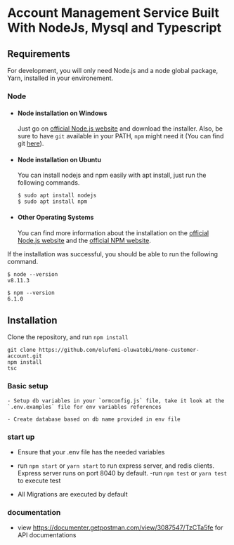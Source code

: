 # Account Management Service Built With NodeJs, Mysql and Typescript

## Requirements

For development, you will only need Node.js and a node global package, Yarn, installed in your environement.

### Node

- #### Node installation on Windows

  Just go on [official Node.js website](https://nodejs.org/) and download the installer.
  Also, be sure to have `git` available in your PATH, `npm` might need it (You can find git [here](https://git-scm.com/)).

- #### Node installation on Ubuntu

  You can install nodejs and npm easily with apt install, just run the following commands.

      $ sudo apt install nodejs
      $ sudo apt install npm

- #### Other Operating Systems
  You can find more information about the installation on the [official Node.js website](https://nodejs.org/) and the [official NPM website](https://npmjs.org/).

If the installation was successful, you should be able to run the following command.

    $ node --version
    v8.11.3

    $ npm --version
    6.1.0

## Installation

Clone the repository, and run `npm install`

```
git clone https://github.com/olufemi-oluwatobi/mono-customer-account.git
npm install
tsc
```

### Basic setup

    - Setup db variables in your `ormconfig.js` file, take it look at the `.env.examples` file for env variables references

    - Create database based on db name provided in env file

### start up

- Ensure that your .env file has the needed variables

- run `npm start` or `yarn start` to run express server, and redis clients. Express server runs on port 8040 by default.
  -run `npm test` or `yarn test` to execute test
- All Migrations are executed by default

### documentation

- view https://documenter.getpostman.com/view/3087547/TzCTa5fe for API documentations

